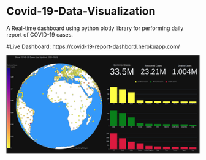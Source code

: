 # Covid-19-Data-Visualization

A Real-time dashboard using python plotly library for performing daily report of COVID-19 cases.

#Live Dashboard:
https://covid-19-report-dashbord.herokuapp.com/

![picture alt](live-dashboard.png/)

